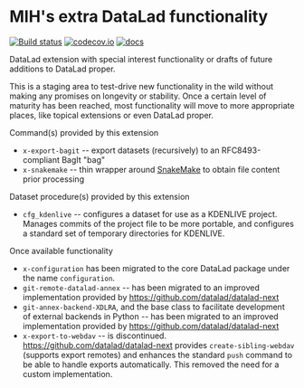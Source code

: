 # MIH's extra DataLad functionality

[![Build status](https://ci.appveyor.com/api/projects/status/f65qpwkv2rueii1d/branch/master?svg=true)](https://ci.appveyor.com/project/mih/datalad-mihextras/branch/master) [![codecov.io](https://codecov.io/github/mih/datalad-mihextras/coverage.svg?branch=master)](https://codecov.io/github/mih/datalad-mihextras?branch=master) [![docs](https://github.com/mih/datalad-mihextras/workflows/docs/badge.svg)](https://datalad-mihextras.readthedocs.io)

DataLad extension with special interest functionality or drafts of future
additions to DataLad proper.

This is a staging area to test-drive new functionality in the wild without
making any promises on longevity or stability. Once a certain level of maturity
has been reached, most functionality will move to more appropriate places, like
topical extensions or even DataLad proper.

Command(s) provided by this extension

- `x-export-bagit` -- export datasets (recursively) to an RFC8493-compliant
  BagIt "bag"
- `x-snakemake` -- thin wrapper around [SnakeMake](https://snakemake.github.io)
  to obtain file content prior processing

Dataset procedure(s) provided by this extension

- `cfg_kdenlive` -- configures a dataset for use as a KDENLIVE project.
  Manages commits of the project file to be more portable, and configures
  a standard set of temporary directories for KDENLIVE.

Once available functionality

- `x-configuration` has been migrated to the core DataLad package under the name
  `configuration`.
- `git-remote-datalad-annex` -- has been migrated to an improved implementation
  provided by https://github.com/datalad/datalad-next
- `git-annex-backend-XDLRA`, and the base class to facilitate development of
  external backends in Python -- has been migrated to an improved implementation
  provided by https://github.com/datalad/datalad-next
- `x-export-to-webdav` -- is discontinued. https://github.com/datalad/datalad-next
  provides `create-sibling-webdav` (supports export remotes) and enhances the
  standard `push` command to be able to handle exports automatically. This
  removed the need for a custom implementation.

